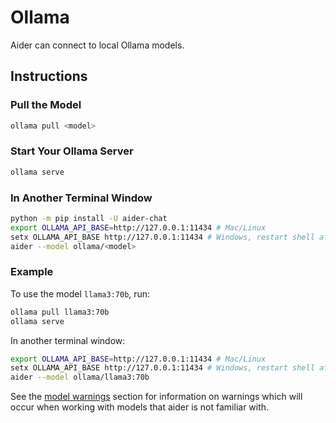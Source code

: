 # Ollama

Aider can connect to local Ollama models.

## Instructions

### Pull the Model
```bash
ollama pull <model>
```

### Start Your Ollama Server
```bash
ollama serve
```

### In Another Terminal Window
```bash
python -m pip install -U aider-chat
export OLLAMA_API_BASE=http://127.0.0.1:11434 # Mac/Linux
setx OLLAMA_API_BASE http://127.0.0.1:11434 # Windows, restart shell after setx
aider --model ollama/<model>
```

### Example
To use the model `llama3:70b`, run:
```bash
ollama pull llama3:70b
ollama serve
```
In another terminal window:
```bash
export OLLAMA_API_BASE=http://127.0.0.1:11434 # Mac/Linux
setx OLLAMA_API_BASE http://127.0.0.1:11434 # Windows, restart shell after setx
aider --model ollama/llama3:70b
```

See the [model warnings](https://aider.chat/docs/llms/warnings.html) section for information on warnings which will occur when working with models that aider is not familiar with.

